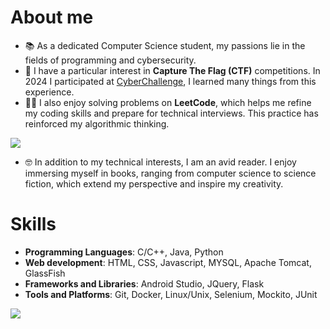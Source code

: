 # About me
- 📚 As a dedicated Computer Science student, my passions lie in the fields of programming and cybersecurity.
- 🚩 I have a particular interest in **Capture The Flag (CTF)** competitions. In 2024 I participated at [CyberChallenge](https://cyberchallenge.it), I learned many things from this experience.
- 👨‍💻 I also enjoy solving problems on **LeetCode**, which helps me refine my coding skills and prepare for technical interviews. This practice has reinforced my algorithmic thinking.

![](https://leetcard.jacoblin.cool/tatore02?border=0&radius=20)
- 🤓 In addition to my technical interests, I am an avid reader. I enjoy immersing myself in books, ranging from computer science to science fiction, which extend my perspective and inspire my creativity.

# Skills
- **Programming Languages**: C/C++, Java, Python
- **Web development**: HTML, CSS, Javascript, MYSQL, Apache Tomcat, GlassFish
- **Frameworks and Libraries**: Android Studio, JQuery, Flask
- **Tools and Platforms**: Git, Docker, Linux/Unix, Selenium, Mockito, JUnit

![](https://komarev.com/ghpvc/?tatore02&color=orange)
